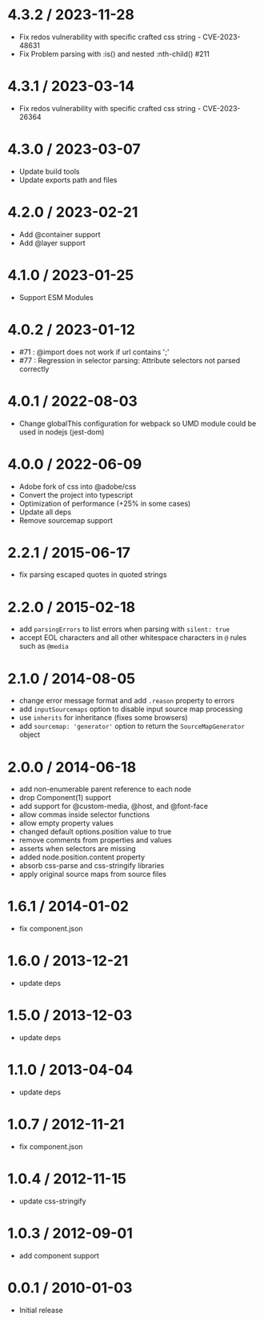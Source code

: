 4.3.2 / 2023-11-28
==================

 * Fix redos vulnerability with specific crafted css string - CVE-2023-48631
 * Fix Problem parsing with :is() and nested :nth-child() #211


4.3.1 / 2023-03-14
==================

 * Fix redos vulnerability with specific crafted css string - CVE-2023-26364

4.3.0 / 2023-03-07
==================

 * Update build tools
 * Update exports path and files

4.2.0 / 2023-02-21
==================

 * Add @container support
 * Add @layer support

4.1.0 / 2023-01-25
==================

 * Support ESM Modules

4.0.2 / 2023-01-12
==================

 * #71 : @import does not work if url contains ';'
 * #77 : Regression in selector parsing: Attribute selectors not parsed correctly

4.0.1 / 2022-08-03
==================

 * Change globalThis configuration for webpack so UMD module could be used in nodejs (jest-dom)

4.0.0 / 2022-06-09
==================

 * Adobe fork of css into @adobe/css
 * Convert the project into typescript
 * Optimization of performance (+25% in some cases)
 * Update all deps
 * Remove sourcemap support

2.2.1 / 2015-06-17
==================

 * fix parsing escaped quotes in quoted strings

2.2.0 / 2015-02-18
==================

 * add `parsingErrors` to list errors when parsing with `silent: true`
 * accept EOL characters and all other whitespace characters in `@` rules such
   as `@media`

2.1.0 / 2014-08-05
==================

  * change error message format and add `.reason` property to errors
  * add `inputSourcemaps` option to disable input source map processing
  * use `inherits` for inheritance (fixes some browsers)
  * add `sourcemap: 'generator'` option to return the `SourceMapGenerator`
    object

2.0.0 / 2014-06-18
==================

  * add non-enumerable parent reference to each node
  * drop Component(1) support
  * add support for @custom-media, @host, and @font-face
  * allow commas inside selector functions
  * allow empty property values
  * changed default options.position value to true
  * remove comments from properties and values
  * asserts when selectors are missing
  * added node.position.content property
  * absorb css-parse and css-stringify libraries
  * apply original source maps from source files

1.6.1 / 2014-01-02
==================

  * fix component.json

1.6.0 / 2013-12-21
==================

  * update deps

1.5.0 / 2013-12-03
==================

  * update deps

1.1.0 / 2013-04-04
==================

  * update deps

1.0.7 / 2012-11-21
==================

  * fix component.json

1.0.4 / 2012-11-15
==================

  * update css-stringify

1.0.3 / 2012-09-01
==================

  * add component support

0.0.1 / 2010-01-03
==================

  * Initial release
